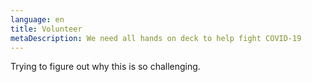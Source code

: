 ```yaml
---
language: en
title: Volunteer
metaDescription: We need all hands on deck to help fight COVID-19
---
```

Trying to figure out why this is so challenging.